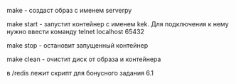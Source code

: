 make - создаст образ с именем serverpy

make start - запустит контейнер с именем kek. Для подключения к нему нужно ввести команду telnet localhost 65432

make stop - остановит запущенный контейнер

make clean - очистит диск от образа и контейнера

в /redis лежит скрипт для бонусного задания 6.1

